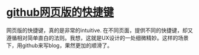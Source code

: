 # [github网页版的快捷键](https://github.com/gnimg/gitblog/issues/3)

网页版的快捷键，真的是非常的intuitive. 在不同页面，提供不同的快捷键，却又遵循相对简单直白的法则。我想，这就是UX设计的一处细微精妙。这样的场景下，用github来写blog，果然更加的顺滑了。